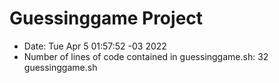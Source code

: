 # Guessinggame Project
- Date:  Tue Apr 5 01:57:52 -03 2022
- Number of lines of code contained in guessinggame.sh: 32 guessinggame.sh

